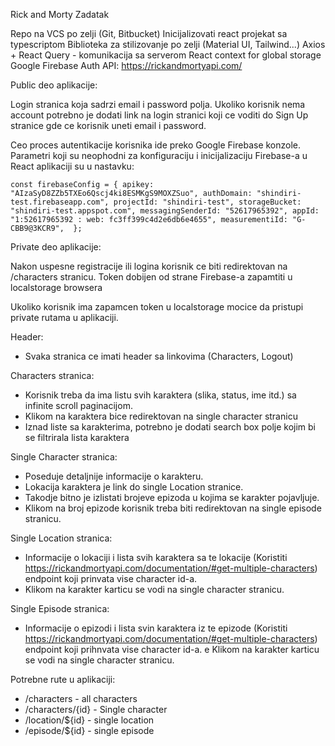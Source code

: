 Rick and Morty Zadatak

Repo na VCS po zelji (Git, Bitbucket)
Inicijalizovati react projekat sa typescriptom
Biblioteka za stilizovanje po zelji (Material UI, Tailwind...)
Axios + React Query - komunikacija sa serverom
React context for global storage
Google Firebase Auth
API: https://rickandmortyapi.com/

Public deo aplikacije:

Login stranica koja sadrzi email i password polja. Ukoliko korisnik nema account potrebno je dodati link na login stranici koji ce voditi do Sign Up stranice gde ce korisnik uneti email i password.

Ceo proces autentikacije korisnika ide preko Google Firebase konzole. Parametri koji su neophodni za konfiguraciju i inicijalizaciju Firebase-a u React aplikaciji su u nastavku:

`const firebaseConfig = {
    apikey: "AIzaSyD8ZZb5TXEo6Qscj4ki8ESMKgS9MOXZSuo",
    authDomain: "shindiri-test.firebaseapp.com",
    projectId: "shindiri-test",
    storageBucket: "shindiri-test.appspot.com",
    messagingSenderId: "52617965392",
    appId: "1:52617965392 : web: fc3ff399c4d2e6db6e4655",
    measurementiId: "G-CBB9@3KCR9", 
};`

Private deo aplikacije:

Nakon uspesne registracije ili logina korisnik ce biti redirektovan na /characters stranicu. Token dobijen od strane Firebase-a zapamtiti u localstorage browsera

Ukoliko korisnik ima zapamcen token u localstorage mocice da pristupi private rutama u aplikaciji.

Header:

- Svaka stranica ce imati header sa linkovima (Characters, Logout)

Characters stranica:

- Korisnik treba da ima listu svih karaktera (slika, status, ime itd.) sa infinite scroll paginacijom.
- Klikom na karaktera bice redirektovan na single character stranicu
- Iznad liste sa karakterima, potrebno je dodati search box polje kojim bi se filtrirala lista karaktera

Single Character stranica:

- Poseduje detaljnije informacije o karakteru.
- Lokacija karaktera je link do single Location stranice.
- Takodje bitno je izlistati brojeve epizoda u kojima se karakter pojavljuje.
- Klikom na broj epizode korisnik treba biti redirektovan na single episode stranicu.

Single Location stranica:

- Informacije o lokaciji i lista svih karaktera sa te lokacije (Koristiti https://rickandmortyapi.com/documentation/#get-multiple-characters) endpoint koji prinvata vise character id-a.
- Klikom na karakter karticu se vodi na single character stranicu.

Single Episode stranica:

- Informacije o epizodi i lista svin karaktera iz te epizode (Koristiti https://rickandmortyapi.com/documentation/#get-multiple-characters) endpoint koji prihnvata vise character id-a. e Klikom na karakter karticu se vodi na single character stranicu.

Potrebne rute u aplikaciji:

- /characters - all characters
- /characters/{id} - Single character
- /location/${id} - single location
- /episode/${id} - single episode
